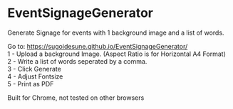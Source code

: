 # EventSignageGenerator
Generate Signage for events with 1 background image and a list of words.

Go to: https://sugoidesune.github.io/EventSignageGenerator/  
1 - Upload a background Image.  (Aspect Ratio is for Horizontal A4 Format)  
2 - Write a list of words seperated by a comma.  
3 - Click Generate  
4 - Adjust Fontsize  
5 - Print as PDF   


Built for Chrome, not tested on other browsers
